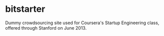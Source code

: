 bitstarter
==========

Dummy crowdsourcing site used for Coursera's Startup Engineering class, offered through Stanford on June 2013.
